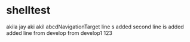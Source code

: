 # shelltest
akila
jay
aki
akil
abcdNavigationTarget
line s added
second line is added
added
line
from develop
from develop1
123
